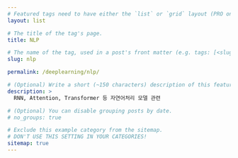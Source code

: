 ```yaml
---
# Featured tags need to have either the `list` or `grid` layout (PRO only).
layout: list

# The title of the tag's page.
title: NLP

# The name of the tag, used in a post's front matter (e.g. tags: [<slug>]).
slug: nlp

permalink: /deeplearning/nlp/

# (Optional) Write a short (~150 characters) description of this featured tag.
description: >
  RNN, Attention, Transformer 등 자연어처리 모델 관련

# (Optional) You can disable grouping posts by date.
# no_groups: true

# Exclude this example category from the sitemap.
# DON'T USE THIS SETTING IN YOUR CATEGORIES!
sitemap: true
---
```

